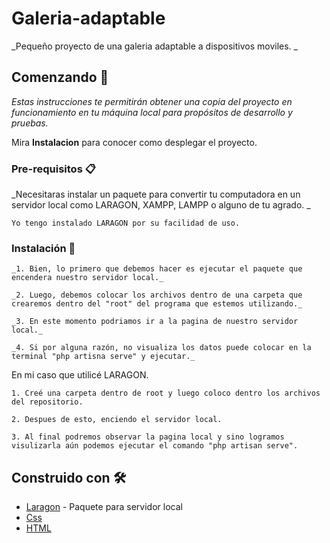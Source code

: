# Galeria-adaptable

_Pequeño proyecto de una galeria adaptable a dispositivos moviles. _

## Comenzando 🚀

_Estas instrucciones te permitirán obtener una copia del proyecto en funcionamiento en tu máquina local para propósitos de desarrollo y pruebas._

Mira **Instalacion** para conocer como desplegar el proyecto.


### Pre-requisitos 📋

_Necesitaras instalar un paquete para convertir tu computadora en un servidor local como LARAGON, XAMPP, LAMPP o alguno de tu agrado. _

```
Yo tengo instalado LARAGON por su facilidad de uso.
```

### Instalación 🔧

```
_1. Bien, lo primero que debemos hacer es ejecutar el paquete que encendera nuestro servidor local._

```
```
_2. Luego, debemos colocar los archivos dentro de una carpeta que crearemos dentro del "root" del programa que estemos utilizando._

```
```
_3. En este momento podriamos ir a la pagina de nuestro servidor local._

```
```
_4. Si por alguna razón, no visualiza los datos puede colocar en la terminal "php artisna serve" y ejecutar._

```
En mi caso que utilicé LARAGON.

```
1. Creé una carpeta dentro de root y luego coloco dentro los archivos del repositorio.

```
```
2. Despues de esto, enciendo el servidor local.

```
```
3. Al final podremos observar la pagina local y sino logramos visulizarla aún podemos ejecutar el comando "php artisan serve".
```
## Construido con 🛠️

* [Laragon](https://laragon.org/docs/) - Paquete para servidor local
* [Css](https://developer.mozilla.org/es/docs/Web/CSS)
* [HTML](https://developer.mozilla.org/es/docs/Web/HTML)
